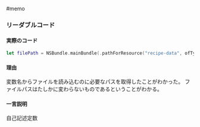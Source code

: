 #memo

### リーダブルコード
#### 実際のコード
```swift
let filePath = NSBundle.mainBundle(.pathForResource("recipe-data", ofType: "csv"))
```

#### 理由
変数名からファイルを読み込むのに必要なパスを取得したことがわかった。
ファイルパスはたしかに変わらないものであるということがわかる。

#### 一言説明
自己記述定数
